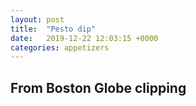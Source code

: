 ```yaml
---
layout: post
title:  "Pesto dip"
date:   2019-12-22 12:03:15 +0000
categories: appetizers
---
```


## From Boston Globe clipping